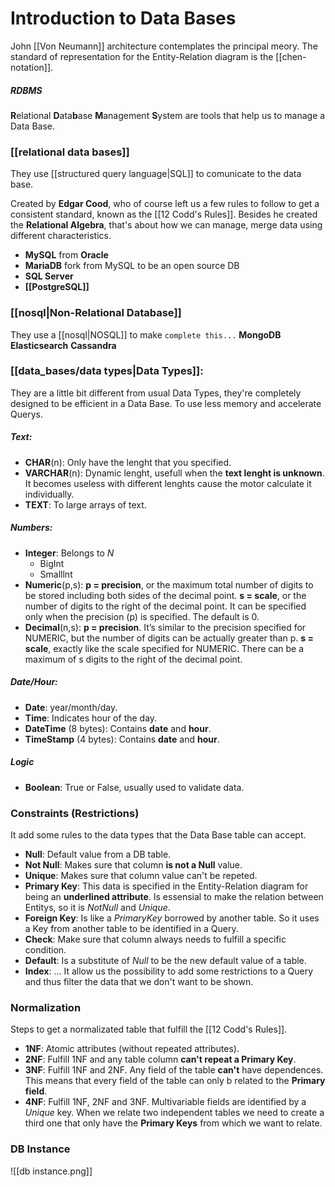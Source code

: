 # Introduction to Data Bases
John [[Von Neumann]] architecture contemplates the principal meory.
The standard of representation for the Entity-Relation diagram is the [[chen-notation]].


##### RDBMS
**R**elational **D**ata**b**ase **M**anagement **S**ystem are tools that help us to manage a Data Base.


### [[relational data bases]]
They use [[structured query language|SQL]] to comunicate to the data base.

Created by **Edgar Cood**, who of course left us a few rules to follow to get a consistent standard, known as the [[12 Codd's Rules]]. Besides he created the **Relational Algebra**, that's about how we can manage, merge data using different characteristics.

-  **MySQL** from **Oracle**
 - **MariaDB** fork from MySQL to be an open source DB
 - **SQL Server**
 - **[[PostgreSQL]]**


### [[nosql|Non-Relational Database]]
They use a [[nosql|NOSQL]] to make `complete this...`
**MongoDB**
**Elasticsearch**
**Cassandra**


### [[data_bases/data types|Data Types]]:
They are a little bit different from usual Data Types, they're completely designed to be efficient in a Data Base. To use less memory and accelerate Querys.

##### Text:
+ **CHAR**(n): Only have the lenght that you specified.
+ **VARCHAR**(n): Dynamic lenght, usefull when the **text lenght is unknown**. It becomes useless with different lenghts cause the motor calculate it individually.
+ **TEXT**: To large arrays of text.

##### Numbers:
+ **Integer**: Belongs to $N$
	+ BigInt 
	+ Smalllnt
+ **Numeric**(p,s):
	**p = precision**, or the maximum total number of digits to be stored including both sides of the decimal point.
	**s = scale**, or the number of digits to the right of the decimal point. It can be specified only when the precision (p) is specified. The default is 0.
+ **Decimal**(n,s):
	**p = precision**. It’s similar to the precision specified for NUMERIC, but the number of digits can be actually greater than p.
	**s = scale**, exactly like the scale specified for NUMERIC. There can be a maximum of s digits to the right of the decimal point.

##### Date/Hour:
+ **Date**: year/month/day.
+ **Time**: Indicates hour of the day.
+ **DateTime** (8 bytes): Contains **date** and **hour**.
+ **TimeStamp** (4 bytes): Contains **date** and **hour**.

##### Logic
+ **Boolean**: True or False, usually used to validate data.


### Constraints (Restrictions)
It add some rules to the data types that the Data Base table can accept.
+ **Null**: Default value from a DB table.
+ **Not Null**: Makes sure that column **is not a Null** value.
+ **Unique**: Makes sure that column value can't be repeted.
+ **Primary Key**: This data is specified in the Entity-Relation diagram for being an **underlined attribute**. Is essensial to make the relation between Entitys, so it is $Not Null$ and $Unique$.
+ **Foreign Key**: Is like a $Primary Key$ borrowed by another table. So it uses a Key from another table to be identified in a Query.
+ **Check**: Make sure that column always needs to fulfill a specific condition.
+ **Default**: Is a substitute of $Null$ to be the new default value of a table.
+ **Index**: ... It allow us the possibility to add some restrictions to a Query and thus filter the data that we don't want to be shown.


### Normalization
Steps to get a normalizated table that fulfill the [[12 Codd's Rules]].
- **1NF**: Atomic attributes (without repeated attributes).
- **2NF**: Fulfill 1NF and any table column **can't repeat a Primary Key**.
- **3NF**: Fulfill 1NF and 2NF. Any field of the table **can't** have dependences. This means that every field of the table can only b related to the **Primary field**.
- **4NF**: Fulfill 1NF, 2NF and  3NF. Multivariable fields are identified by a $Unique$ key. When we relate two independent tables we need to create a third one that only have the **Primary Keys** from which we want to relate.

### DB Instance
![[db instance.png]]